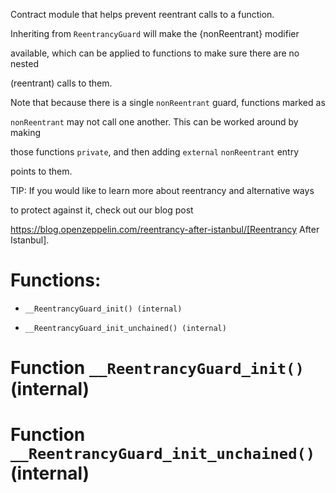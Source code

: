 Contract module that helps prevent reentrant calls to a function.

Inheriting from `ReentrancyGuard` will make the {nonReentrant} modifier

available, which can be applied to functions to make sure there are no nested

(reentrant) calls to them.

Note that because there is a single `nonReentrant` guard, functions marked as

`nonReentrant` may not call one another. This can be worked around by making

those functions `private`, and then adding `external` `nonReentrant` entry

points to them.

TIP: If you would like to learn more about reentrancy and alternative ways

to protect against it, check out our blog post

https://blog.openzeppelin.com/reentrancy-after-istanbul/[Reentrancy After Istanbul].

# Functions:

- `__ReentrancyGuard_init() (internal)`

- `__ReentrancyGuard_init_unchained() (internal)`

# Function `__ReentrancyGuard_init()` (internal)

# Function `__ReentrancyGuard_init_unchained()` (internal)
